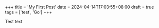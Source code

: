 +++
title = 'My First Post'
date = 2024-04-14T17:03:55+08:00
draft = true
tags = ['test', 'Go']
+++

Test text
